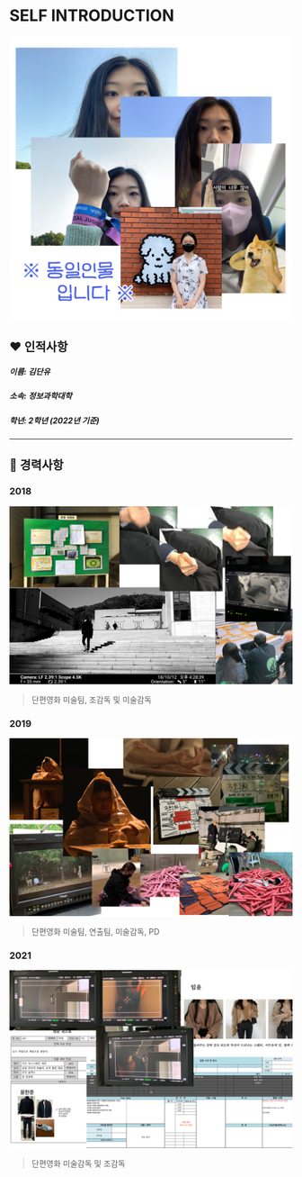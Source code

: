 # SELF INTRODUCTION

![자기소개 이미지](self-introduction.png )

## ❤️ 인적사항
##### 이름: 김단유
##### 소속: 정보과학대학
##### 학년: 2학년 *(2022년 기준)*

---

## 🧡 경력사항
### 2018
![2018경력사항](2018.png)
> 단편영화 미술팀, 조감독 및 미술감독

### 2019
![2019경력사항](2019-1.png)
> 단편영화 미술팀, 연출팀, 미술감독, PD

### 2021
![2021경력사항](2021.png)
> 단편영화 미술감독 및 조감독
